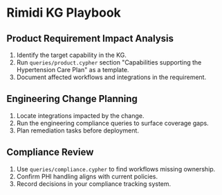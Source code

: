 # Rimidi KG Playbook

## Product Requirement Impact Analysis
1. Identify the target capability in the KG.
2. Run `queries/product.cypher` section "Capabilities supporting the Hypertension Care Plan" as a template.
3. Document affected workflows and integrations in the requirement.

## Engineering Change Planning
1. Locate integrations impacted by the change.
2. Run the engineering compliance queries to surface coverage gaps.
3. Plan remediation tasks before deployment.

## Compliance Review
1. Use `queries/compliance.cypher` to find workflows missing ownership.
2. Confirm PHI handling aligns with current policies.
3. Record decisions in your compliance tracking system.

